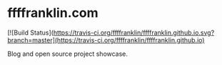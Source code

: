# ffffranklin.com

[![Build Status](https://travis-ci.org/ffffranklin/ffffranklin.github.io.svg?branch=master](https://travis-ci.org/ffffranklin/ffffranklin.github.io)

Blog and open source project showcase.

